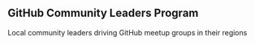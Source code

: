 ## GitHub Community Leaders Program
Local community leaders driving GitHub meetup groups in their regions
